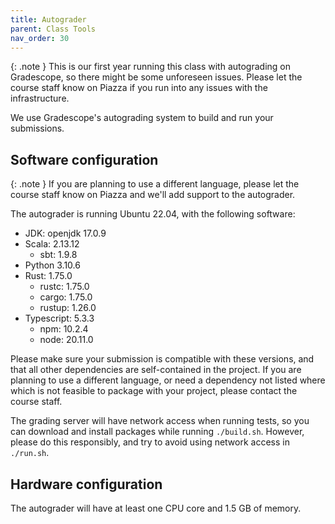 ```yaml
---
title: Autograder
parent: Class Tools
nav_order: 30
---
```


{: .note }
This is our first year running this class with autograding on Gradescope, so there might be some unforeseen issues. Please let the course staff know on Piazza if you run into any issues with the infrastructure.

We use Gradescope's autograding system to build and run your submissions.

## Software configuration

{: .note }
If you are planning to use a different language, please let the course staff know on Piazza and we'll add support to the autograder.

The autograder is running Ubuntu 22.04, with the following software:
- JDK: openjdk 17.0.9
- Scala: 2.13.12
  - sbt: 1.9.8
- Python 3.10.6
- Rust: 1.75.0
  - rustc: 1.75.0
  - cargo: 1.75.0
  - rustup: 1.26.0
- Typescript: 5.3.3
  - npm: 10.2.4
  - node: 20.11.0

Please make sure your submission is compatible with these versions, and that all other dependencies are self-contained in the project. If you are planning to use a different language, or need a dependency not listed where which is not feasible to package with your project, please contact the course staff.

The grading server will have network access when running tests, so you can download and install packages while running `./build.sh`. However, please do this responsibly, and try to avoid using network access in `./run.sh`.

## Hardware configuration

The autograder will have at least one CPU core and 1.5 GB of memory.
